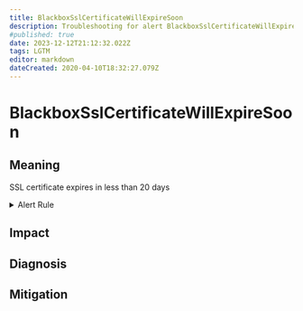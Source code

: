 ```yaml
---
title: BlackboxSslCertificateWillExpireSoon
description: Troubleshooting for alert BlackboxSslCertificateWillExpireSoon
#published: true
date: 2023-12-12T21:12:32.022Z
tags: LGTM
editor: markdown
dateCreated: 2020-04-10T18:32:27.079Z
---
```


# BlackboxSslCertificateWillExpireSoon

## Meaning
[//]: # "Short paragraph that explains what the alert means"
SSL certificate expires in less than 20 days

<details>
  <summary>Alert Rule</summary>

  ```yaml
alert: BlackboxSslCertificateWillExpireSoon
expr: 3 <= round((last_over_time(probe_ssl_earliest_cert_expiry[10m]) - time()) / 86400, 0.1) < 20
for: 0m
labels:
    severity: warning
annotations:
    summary: Blackbox SSL certificate will expire soon (instance {{ $labels.instance }})
    description: |-
        SSL certificate expires in less than 20 days
          VALUE = {{ $value }}
          LABELS = {{ $labels }}
    runbook: https://github.com/srerun/prometheus-alerts/content/runbooks/BlackboxSslCertificateWillExpireSoon

  ```
</details>


## Impact
[//]: # "What could / will happen if the alert is not addressed"



## Diagnosis
[//]: # "Steps to take to identify the cause of the problem"



## Mitigation
[//]: # "The steps necessary to resolve the alert"
